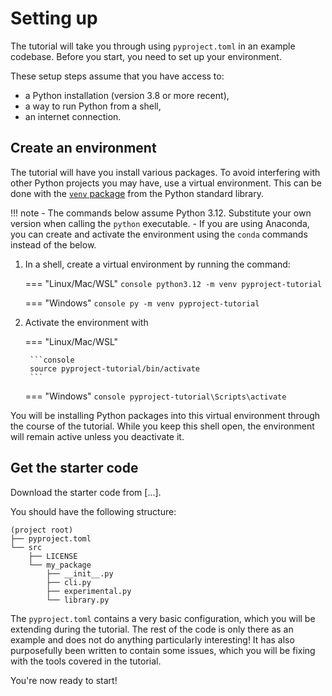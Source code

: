# Setting up

The tutorial will take you through using `pyproject.toml` in an example
codebase. Before you start, you need to set up your environment.

These setup steps assume that you have access to:

- a Python installation (version 3.8 or more recent),
- a way to run Python from a shell,
- an internet connection.

## Create an environment

The tutorial will have you install various packages. To avoid interfering
with other Python projects you may have, use a virtual environment.
This can be done with the [`venv` package][venv-guide]
from the Python standard library.

!!! note
    - The commands below assume Python 3.12. Substitute your own version when
    calling the `python` executable.
    - If you are using Anaconda, you can create and activate the environment
    using the `conda` commands instead of the below.


1. In a shell, create a virtual environment by running the command:

    === "Linux/Mac/WSL"
        ```console
        python3.12 -m venv pyproject-tutorial
        ```

    === "Windows"
        ```console
        py -m venv pyproject-tutorial
        ```

1. Activate the environment with

    === "Linux/Mac/WSL"

        ```console
        source pyproject-tutorial/bin/activate
        ```

    === "Windows"
        ```console
        pyproject-tutorial\Scripts\activate
        ```

You will be installing Python packages into this virtual environment
through the course of the tutorial. While you keep this shell open,
the environment will remain active unless you deactivate it.

## Get the starter code

Download the starter code from [...].

You should have the following structure:

```
(project root)
├── pyproject.toml
└── src
    ├── LICENSE
    └── my_package
        ├── __init__.py
        ├── cli.py
        ├── experimental.py
        └── library.py
```

The `pyproject.toml` contains a very basic configuration, which you will
be extending during the tutorial.
The rest of the code is only there as an example and does not do anything
particularly interesting!
It has also purposefully been written to contain some issues, which you
will be fixing with the tools covered in the tutorial.


You're now ready to start!

[venv-guide]: https://packaging.python.org/en/latest/guides/installing-using-pip-and-virtual-environments/#create-and-use-virtual-environments
